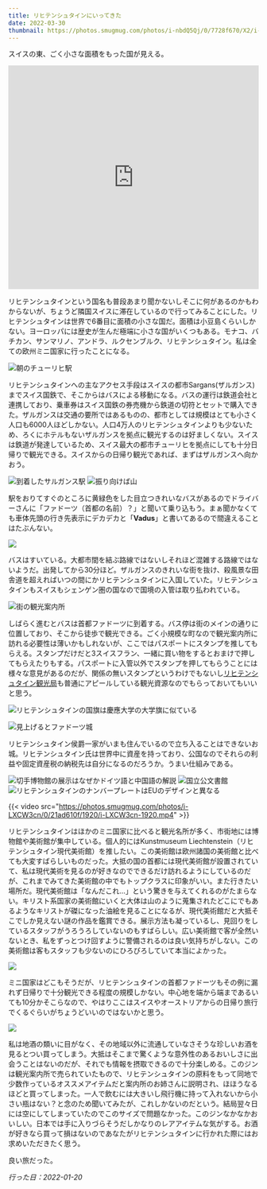```yaml
---
title: リヒテンシュタインにいってきた
date: 2022-03-30
thumbnail: https://photos.smugmug.com/photos/i-nbdQ5Qj/0/7728f670/X2/i-nbdQ5Qj-X2.jpg
---
```


スイスの東、ごく小さな面積をもった国が見える。

<iframe src="https://www.google.com/maps/embed?pb=!1m18!1m12!1m3!1d390609.58006598987!2d9.247598330511364!3d47.220194411399525!2m3!1f0!2f0!3f0!3m2!1i1024!2i768!4f13.1!3m3!1m2!1s0x479b31441d472ffd%3A0x60eab536dd5ab189!2sLiechtenstein!5e0!3m2!1sen!2sfi!4v1648362668459!5m2!1sen!2sfi" width="100%" height="450" style="border:0;" allowfullscreen="" loading="lazy" referrerpolicy="no-referrer-when-downgrade"></iframe>

リヒテンシュタインという国名も普段あまり聞かないしそこに何があるのかもわからないが、ちょうど隣国スイスに滞在しているので行ってみることにした。リヒテンシュタインは世界で6番目に面積の小さな国だ。面積は小豆島くらいしかない。ヨーロッパには歴史が生んだ極端に小さな国がいくつもある。モナコ、バチカン、サンマリノ、アンドラ、ルクセンブルク、リヒテンシュタイン。私は全ての欧州ミニ国家に行ったことになる。

![朝のチューリヒ駅](https://photos.smugmug.com/photos/i-ZTtsFxN/0/95454a64/X2/i-ZTtsFxN-X2.jpg)

リヒテンシュタインへの主なアクセス手段はスイスの都市Sargans(ザルガンス)までスイス国鉄で、そこからはバスによる移動になる。バスの運行は鉄道会社と連携しており、乗車券はスイス国鉄の券売機から鉄道の切符とセットで購入できた。ザルガンスは交通の要所ではあるものの、都市としては規模はとても小さく人口も6000人ほどしかない。人口4万人のリヒテンシュタインよりも少ないため、ろくにホテルもないザルガンスを拠点に観光するのは好ましくない。スイスは鉄道が発達しているため、スイス最大の都市チューリヒを拠点にしても十分日帰りで観光できる。スイスからの日帰り観光であれば、まずはザルガンスへ向かおう。

![到着したサルガンス駅](https://photos.smugmug.com/photos/i-VdHB9BH/0/704f0872/X2/i-VdHB9BH-X2.jpg)
![振り向けば山](https://photos.smugmug.com/photos/i-zdvzcNS/0/903ce747/X2/i-zdvzcNS-X2.jpg)

駅をおりてすぐのところに黄緑色をした目立つきれいなバスがあるのでドライバーさんに「ファドーツ（首都の名前）？」と聞いて乗り込もう。まぁ聞かなくても車体先頭の行き先表示にデカデカと「**Vadus**」と書いてあるので間違えることはたぶんない。

![](https://photos.smugmug.com/photos/i-Ksw4MPG/0/4251d1e3/X2/i-Ksw4MPG-X2.jpg)

バスはすいている。大都市間を結ぶ路線ではないしそれほど混雑する路線ではないようだ。出発してから30分ほど。ザルガンスのきれいな街を抜け、殺風景な田舎道を超えればいつの間にかリヒテンシュタインに入国していた。リヒテンシュタインもスイスもシェンゲン圏の国なので国境の入管は取り払われている。

![街の観光案内所](https://photos.smugmug.com/photos/i-svDMQF9/0/61d7b73a/X2/i-svDMQF9-X2.jpg)

しばらく進むとバスは首都ファドーツに到着する。バス停は街のメインの通りに位置しており、そこから徒歩で観光できる。ごく小規模な町なので観光案内所に訪れる必要性は薄いかもしれないが、ここではパスポートにスタンプを推してもらえる。スタンプだけだと3スイスフラン、一緒に買い物をするとおまけで押してもらえたりもする。パスポートに入管以外でスタンプを押してもらうことには様々な意見があるのだが、関係の無いスタンプというわけでもないし[リヒテンシュタイン観光局](https://tourismus.li/en/lie/offer/Souvenir%20stamp/)も普通にアピールしている観光資源なのでもらっておいてもいいと思う。

![リヒテンシュタインの国旗は慶應大学の大学旗に似ている](https://photos.smugmug.com/photos/i-59zpVsm/0/434ac211/X2/i-59zpVsm-X2.jpg)

![見上げるとファドーツ城](https://photos.smugmug.com/photos/i-HWrNSHv/0/73de9f75/X2/i-HWrNSHv-X2.jpg)

リヒテンシュタイン侯爵一家がいまも住んでいるので立ち入ることはできないお城。リヒテンシュタイン氏は世界中に資産を持っており、公国なのでそれらの利益や固定資産税の納税先は自分になるのだろうか。うまい仕組みである。

![切手博物館の展示はなぜかドイツ語と中国語の解説](https://photos.smugmug.com/photos/i-RVvqB5W/0/9a4296af/X2/i-RVvqB5W-X2.jpg)
![国立公文書館](https://photos.smugmug.com/photos/i-84Tdsr3/0/3c25ed30/X2/i-84Tdsr3-X2.jpg)
![リヒテンシュタインのナンバープレートはEUのデザインと異なる](https://photos.smugmug.com/photos/i-kwrff6N/0/3225a68f/X2/i-kwrff6N-X2.jpg)

{{< video src="https://photos.smugmug.com/photos/i-LXCW3cn/0/21ad610f/1920/i-LXCW3cn-1920.mp4" >}}

リヒテンシュタインはほかのミニ国家に比べると観光名所が多く、市街地には博物館や美術館が集中している。個人的にはKunstmuseum Liechtenstein（リヒテンシュタイン現代美術館）を推したい。この美術館は欧州諸国の美術館と比べても大変すばらしいものだった。大抵の国の首都には現代美術館が設置されていて、私は現代美術を見るのが好きなのでできるだけ訪れるようにしているのだが、これまでみてきた美術館の中でもトップクラスに印象がいい。また行きたい場所だ。現代美術館は「なんだこれ…」という驚きを与えてくれるのがたまらない。キリスト系国家の美術館にいくと大体は山のように蒐集されたどこにでもあるようなキリストが磔になった油絵を見ることになるが、現代美術館だと大抵そこでしか見えない謎の作品を鑑賞できる。展示方法も凝っているし、見回りをしているスタッフがうろうろしていないのもすばらしい。広い美術館で客が全然いないとき、私をずっとつけ回すように警備されるのは良い気持ちがしない。この美術館は客もスタッフも少ないのにひろびろしていて本当によかった。

![](https://photos.smugmug.com/photos/i-nbdQ5Qj/0/7728f670/X2/i-nbdQ5Qj-X2.jpg)

ミニ国家はどこもそうだが、リヒテンシュタインの首都ファドーツもその例に漏れず日帰りで十分観光できる程度の規模しかない。中心地を端から端まであるいても10分かそこらなので、やはりここはスイスやオーストリアからの日帰り旅行でくるぐらいがちょうどいいのではないかと思う。

![](https://photos.smugmug.com/photos/i-2N7sv9M/0/60bbf92a/X2/i-2N7sv9M-X2.jpg)

私は地酒の類いに目がなく、その地域以外に流通していなさそうな珍しいお酒を見るとつい買ってしまう。大抵はそこまで驚くような意外性のあるおいしさに出会うことはないのだが、それでも情報を摂取できるので十分楽しめる。このジンは観光案内所で売られていたもので、リヒテンシュタインの原料をもって同地で少数作っているオススメアイテムだと案内所のお姉さんに説明され、ほほうなるほどと買ってしまった。一人で飲むには大きいし飛行機に持って入れないから小さい瓶はない？と念のため聞いてみたが、これしかないのだという。結局翌々日には空にしてしまっていたのでこのサイズで問題なかった。このジンなかなかおいしい。日本では手に入りづらそうだしかなりのレアアイテムな気がする。お酒が好きなら買って損はないのであなたがリヒテンシュタインに行かれた際にはお求めいただきたく思う。

良い旅だった。

*行った日：2022-01-20*
